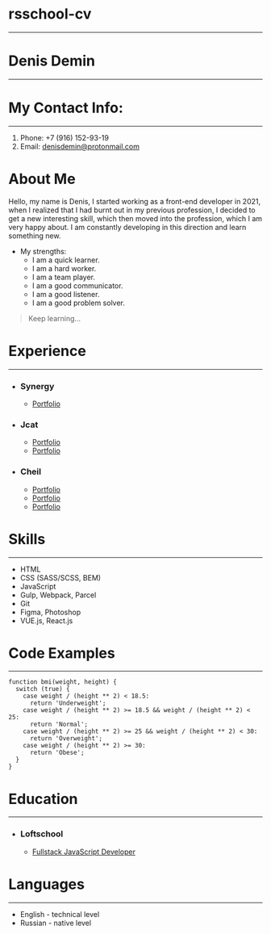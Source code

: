 # rsschool-cv
***
# Denis Demin
***
# My Contact Info:
***

1. Phone: +7 (916) 152-93-19
2. Email: denisdemin@protonmail.com

# About Me
Hello, my name is Denis, I started working as a front-end developer in 2021, when I realized that I had burnt out in my previous profession, I decided to get a new interesting skill, which then moved into the profession, which I am very happy about.
I am constantly developing in this direction and learn something new.

* My strengths:
  * I am a quick learner.
  * I am a hard worker.
  * I am a team player.
  * I am a good communicator.
  * I am a good listener.
  * I am a good problem solver.
>Keep learning…
# Experience
***

* ### Synergy
  * [Portfolio](https://www.mosap.ru/)
* ### Jcat
  * [Portfolio](https://www.jcat.ru/realty/commercial/)
  * [Portfolio](https://www.jcat.ru/realty/coworking/)
* ### Cheil
  * [Portfolio](https://www.samsung.com/ru/armenia/am-ru/)
  * [Portfolio](https://www.samsung.com/ru/lifestyle-tvs/the-frame/highlights/)
  * [Portfolio](https://www.samsung.com/ru/offer/samsung-care-plus/)

# Skills
***
* HTML
* CSS (SASS/SCSS, BEM)
* JavaScript
* Gulp, Webpack, Parcel
* Git
* Figma, Photoshop
* VUE.js, React.js

# Code Examples
***
```
function bmi(weight, height) {
  switch (true) {
    case weight / (height ** 2) < 18.5:
      return 'Underweight';
    case weight / (height ** 2) >= 18.5 && weight / (height ** 2) < 25:
      return 'Normal';
    case weight / (height ** 2) >= 25 && weight / (height ** 2) < 30:
      return 'Overweight';
    case weight / (height ** 2) >= 30:
      return 'Obese';
  }
}
```
# Education
***
* ### Loftschool
  * [Fullstack JavaScript Developer](https://loftschool.com/professions/fullstack-developer)

# Languages
***
* English - technical level
* Russian - native level

